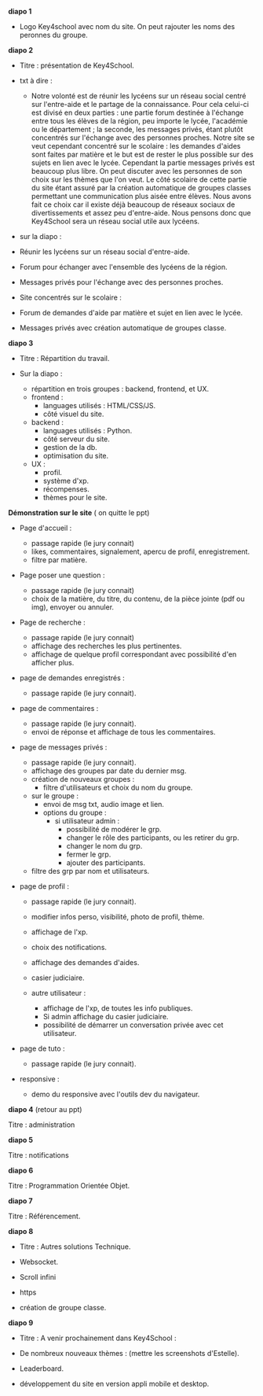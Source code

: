**diapo 1**

* Logo Key4school avec nom du site. On peut rajouter les noms des peronnes du groupe.

**diapo 2**

* Titre : présentation de Key4School.

* txt à dire :
  * Notre volonté est de réunir les lycéens sur un réseau social centré sur l'entre-aide et le partage de la connaissance. Pour cela celui-ci est divisé en deux parties : une partie forum destinée à l'échange entre tous les élèves de la région, peu importe le lycée, l'académie ou le département ; la seconde, les messages privés, étant plutôt concentrés sur l'échange avec des personnes proches. Notre site se veut cependant concentré sur le scolaire : les demandes d'aides sont faites par matière et le but est de rester le plus possible sur des sujets en lien avec le lycée. Cependant la partie messages privés est beaucoup plus libre. On peut discuter avec les personnes de son choix sur les thèmes que l'on veut. Le côté scolaire de cette partie du site étant assuré par la création automatique de groupes classes permettant une communication plus aisée entre élèves. Nous avons fait ce choix car il existe déjà beaucoup de réseaux sociaux de divertissements et assez peu d'entre-aide. Nous pensons donc que Key4School sera un réseau social utile aux lycéens.

* sur la diapo :
 * Réunir les lycéens sur un réseau social d'entre-aide.
 * Forum pour échanger avec l'ensemble des lycéens de la région.
 * Messages privés pour l'échange avec des personnes proches.
 * Site concentrés sur le scolaire :
  * Forum de demandes d'aide par matière et sujet en lien avec le lycée.
  * Messages privés avec création automatique de groupes classe.


**diapo 3**

* Titre : Répartition du travail.

* Sur la diapo :
  * répartition en trois groupes : backend, frontend, et UX.
  * frontend :
    * languages utilisés : HTML/CSS/JS.
    * côté visuel du site.
  * backend :
    * languages utilisés : Python.
    * côté serveur du site.
    * gestion de la db.
    * optimisation du site.
  * UX :
    * profil.
    * système d'xp.
    * récompenses.
    * thèmes pour le site.

**Démonstration sur le site** ( on quitte le ppt)

* Page d'accueil :
  * passage rapide (le jury connait)
  * likes, commentaires, signalement, apercu de profil, enregistrement.
  * filtre par matière.

* Page poser une question :
  * passage rapide (le jury connait)
  * choix de la matière, du titre, du contenu, de la pièce jointe (pdf ou img), envoyer ou annuler.

* Page de recherche :
  * passage rapide (le jury connait)
  * affichage des recherches les plus pertinentes.
  * affichage de quelque profil correspondant avec possibilité d'en afficher plus.

* page de demandes enregistrés :
  * passage rapide (le jury connait).

* page de commentaires :
  * passage rapide (le jury connait).
  * envoi de réponse et affichage de tous les commentaires.

* page de messages privés :
  * passage rapide (le jury connait).
  * affichage des groupes par date du dernier msg.
  * création de nouveaux groupes :
    * filtre d'utilisateurs et choix du nom du groupe.
  * sur le groupe :
    * envoi de msg txt, audio image et lien.
    * options du groupe :
      * si utilisateur admin :
        * possibilité de modérer le grp.
        * changer le rôle des participants, ou les retirer du grp.
        * changer le nom du grp.
        * fermer le grp.
        * ajouter des participants.
  * filtre des grp par nom et utilisateurs.

* page de profil :
  * passage rapide (le jury connait).
  * modifier infos perso, visibilité, photo de profil, thème.
  * affichage de l'xp.
  * choix des notifications.
  * affichage des demandes d'aides.
  * casier judiciaire.

  * autre utilisateur :
    * affichage de l'xp, de toutes les info publiques.
    * Si admin affichage du casier judiciaire.
    * possibilité de démarrer un conversation privée avec cet utilisateur.

* page de tuto :
  * passage rapide (le jury connait).

* responsive :
  * demo du responsive avec l'outils dev du navigateur.

**diapo 4** (retour au ppt)

Titre : administration

**diapo 5**

Titre : notifications

**diapo 6**

Titre : Programmation Orientée Objet.

**diapo 7**

Titre : Référencement.

**diapo 8**

* Titre : Autres solutions Technique.

* Websocket.
* Scroll infini
* https
* création de groupe classe.

**diapo 9**

* Titre : A venir prochainement dans Key4School :

* De nombreux nouveaux thèmes : (mettre les screenshots d'Estelle).
* Leaderboard.
* développement du site en version appli mobile et desktop.
